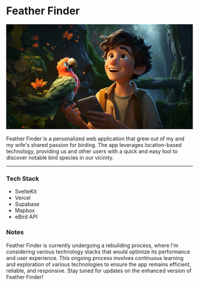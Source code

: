 # Feather Finder

![Banner](image.png)

Feather Finder is a personalized web application that grew out of my and my wife's shared passion for birding. The app leverages location-based technology, providing us and other users with a quick and easy tool to discover notable bird species in our vicinity.

---
### Tech Stack
- SvelteKit 
- Vercel
- Supabase
- Mapbox
- eBird API


### Notes
Feather Finder is currently undergoing a rebuilding process, where I'm considering various technology stacks that would optimize its performance and user experience. This ongoing process involves continuous learning and exploration of various technologies to ensure the app remains efficient, reliable, and responsive. Stay tuned for updates on the enhanced version of Feather Finder!